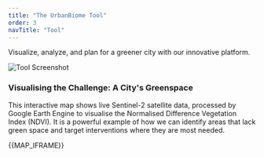 ```yaml
---
title: "The UrbanBiome Tool"
order: 3
navTitle: "Tool"
---
```

Visualize, analyze, and plan for a greener city with our innovative platform.

![Tool Screenshot](https://raw.githubusercontent.com/user-attachments/assets/de9b70b3-1f25-46fe-8822-4a004812a321/tool.png)

### Visualising the Challenge: A City's Greenspace
This interactive map shows live Sentinel-2 satellite data, processed by Google Earth Engine to visualise the Normalised Difference Vegetation Index (NDVI). It is a powerful example of how we can identify areas that lack green space and target interventions where they are most needed.

{{MAP_IFRAME}}